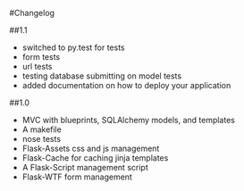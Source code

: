#Changelog

##1.1
* switched to py.test for tests
* form tests
* url tests
* testing database submitting on model tests
* added documentation on how to deploy your application

##1.0
* MVC with blueprints, SQLAlchemy models, and templates
* A makefile
* nose tests
* Flask-Assets css and js management
* Flask-Cache for caching jinja templates
* A Flask-Script management script
* Flask-WTF form management